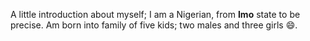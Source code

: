  A little introduction about myself; I am a Nigerian, from **Imo** state to be precise. Am born into family of five kids; two males and three girls :smile:.  
